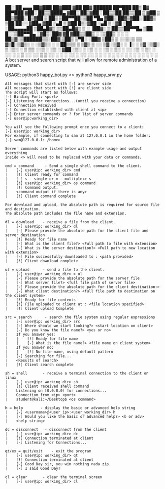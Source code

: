 # 
 ██░ ██  ▄▄▄       ██▓███   ██▓███ ▓██   ██▓  ██████  ██▀███   ██▒   █▓ ██▀███
▓██░ ██▒▒████▄    ▓██░  ██▒▓██░  ██▒▒██  ██▒▒██    ▒ ▓██ ▒ ██▒▓██░   █▒▓██ ▒ ██▒
▒██▀▀██░▒██  ▀█▄  ▓██░ ██▓▒▓██░ ██▓▒ ▒██ ██░░ ▓██▄   ▓██ ░▄█ ▒ ▓██  █▒░▓██ ░▄█ ▒
░▓█ ░██ ░██▄▄▄▄██ ▒██▄█▓▒ ▒▒██▄█▓▒ ▒ ░ ▐██▓░  ▒   ██▒▒██▀▀█▄    ▒██ █░░▒██▀▀█▄
░▓█▒░██▓ ▓█   ▓██▒▒██▒ ░  ░▒██▒ ░  ░ ░ ██▒▓░▒██████▒▒░██▓ ▒██▒   ▒▀█░  ░██▓ ▒██▒
 ▒ ░░▒░▒ ▒▒   ▓▒█░▒▓▒░ ░  ░▒▓▒░ ░  ░  ██▒▒▒ ▒ ▒▓▒ ▒ ░░ ▒▓ ░▒▓░   ░ ▐░  ░ ▒▓ ░▒▓░
 ▒ ░▒░ ░  ▒   ▒▒ ░░▒ ░     ░▒ ░     ▓██ ░▒░ ░ ░▒  ░ ░  ░▒ ░ ▒░   ░ ░░    ░▒ ░ ▒░
 ░  ░░ ░  ░   ▒   ░░       ░░       ▒ ▒ ░░  ░  ░  ░    ░░   ░      ░░    ░░   ░
 ░  ░  ░      ░  ░                  ░ ░           ░     ░           ░     ░
                                    ░ ░                            ░
A bot server and search script that will allow for remote administration of a system.

USAGE: python3 happy_bot.py <> python3 happy_srvr.py

    All messages that start with [-] are server side
    All messages that start with [!] are client side
    The script will start as follows:
    [-] Binding Port: <port>
    [-] Listening for connections...(until you receive a connection)
    [-] Connection Received
    [-] Connection established with client at <ip>
    [-] Enter server commands or ? for list of server commands
    [-] user@ip:working_dir> 

    You will see the following prompt once you connect to a client:
    [-] user@ip: working_dir> 
    For example, if connecting to sam at 127.0.0.1 in the home folder:
    [-] sam@127.0.0.1: /home> 
    
    Server commands are listed below with example usage and output everything 
    inside <> will need to be replaced with your data or commands. 
    
    cmd = command     - Send a single shell command to the client. 
    |    [-] user@ip: working_dir> cmd
    |    [!] Client ready for command
    |    [-] s - single or m - multiple:> s
    |    [!] user@ip: working_dir> os command
    |    [!] Command output:
    |    <command output if there is any>
    |    [!] Client command complete
    
    For download and upload, the absolute path is required for source file and destination.
    The absolute path includes the file name and extension.
    
    dl = download    - receive a file from the client.
    |    [-] user@ip: working_dir> dl
    |    [-] Please provide the absolute path for the client file and server destination
    |    [!] Ready for file name
    |    [-] What is the client file?> <Full path to file with extension>
    |    [-] What is the server destination?> <Full path to new location with extension>
    |    [-] File successfully downloaded to : <path provided>
    |    [!] Client download complete
    
    ul = upload      - send a file to the client.
    |    [-] user@ip: working_dir> > ul
    |    [-] Please provide the absolute path for the server file 
    |    [-] What server file?> <full file path of server file>
    |    [-] Please provide the absolute path for the client destination:>
    |    [-] What client destination?> <full file path to destination on the client system>
    |    [!] Ready for file contents
    |    [!] File uploaded to client at : <file location specified>
    |    [!] Client upload Complete

    src = search      - search the file system using regular expressions
    |    [-] user@ip: working_dir> src
    |    [-] Where should we start looking?> <start location on client>
    |    [-] Do you know the file name?> <yes or no>
    |    If you answer yes:
    |    |    [!] Ready for file name
    |    |    [-] What is the file name?> <file name on client system>
    |    If you answer no:
    |    |    [!] No file name, using default pattern 
    |    [-] Searching for file...
    |    <Results of search>
    |    [!] Client search complete
    
    sh = shell       - receive a terminal connection to the client on linux
    |    [-] user@ip: working_dir> sh
    |    [!] Client received shell command
    |    Listening on [0.0.0.0] for connections...
    |    Connection from <ip> <port>
    |    student@kali:~/Desktop$ <os command>

    h = help        - display the basic or advanced help string  
    |    [-] <username>@<user_ip>:<user_working_dir> h
    |    [-] Would you like the basic or advanced help?> <b or adv>
    |    <help string>
    
    dc = disconnect   - disconnect from the client
    |    [-] user@ip: working_dir> dc
    |    [!] Connection terminated at client
    |    [-] Listening for Connections...
    
    qt/ex = quit/exit    - exit the program
    |    [-] user@ip: working_dir> qt
    |    [!] Connection terminated at client
    |    [-] Good Day sir, you win nothing nada zip.
    |    [-] I said Good Day!
    
    cl = clear       - clear the terminal screen
    |    [-] user@ip: working_dir> cl
